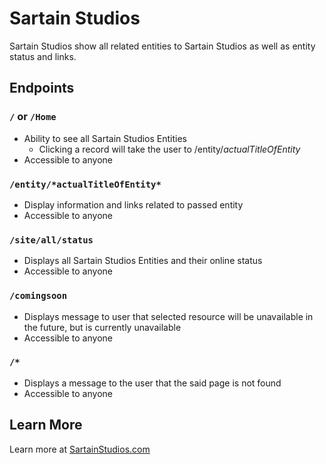 # Sartain Studios

Sartain Studios show all related entities to Sartain Studios as well as entity status and links.

## Endpoints

### `/` or `/Home`
* Ability to see all Sartain Studios Entities
    * Clicking a record will take the user to /entity/*actualTitleOfEntity*
* Accessible to anyone

### `/entity/*actualTitleOfEntity*`
* Display information and links related to passed entity
* Accessible to anyone

### `/site/all/status`
* Displays all Sartain Studios Entities and their online status
* Accessible to anyone

### `/comingsoon`
* Displays message to user that selected resource will be unavailable in the future, but is currently unavailable
* Accessible to anyone

### `/*`
* Displays a message to the user that the said page is not found
* Accessible to anyone

## Learn More

Learn more at [SartainStudios.com](https://sartainstudios.com/)
